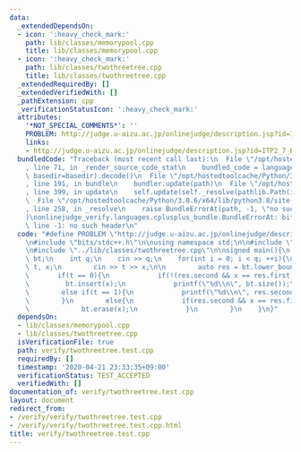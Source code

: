 ```yaml
---
data:
  _extendedDependsOn:
  - icon: ':heavy_check_mark:'
    path: lib/classes/memorypool.cpp
    title: lib/classes/memorypool.cpp
  - icon: ':heavy_check_mark:'
    path: lib/classes/twothreetree.cpp
    title: lib/classes/twothreetree.cpp
  _extendedRequiredBy: []
  _extendedVerifiedWith: []
  _pathExtension: cpp
  _verificationStatusIcon: ':heavy_check_mark:'
  attributes:
    '*NOT_SPECIAL_COMMENTS*': ''
    PROBLEM: http://judge.u-aizu.ac.jp/onlinejudge/description.jsp?id=ITP2_7_B
    links:
    - http://judge.u-aizu.ac.jp/onlinejudge/description.jsp?id=ITP2_7_B
  bundledCode: "Traceback (most recent call last):\n  File \"/opt/hostedtoolcache/Python/3.8.6/x64/lib/python3.8/site-packages/onlinejudge_verify/documentation/build.py\"\
    , line 71, in _render_source_code_stat\n    bundled_code = language.bundle(stat.path,\
    \ basedir=basedir).decode()\n  File \"/opt/hostedtoolcache/Python/3.8.6/x64/lib/python3.8/site-packages/onlinejudge_verify/languages/cplusplus.py\"\
    , line 191, in bundle\n    bundler.update(path)\n  File \"/opt/hostedtoolcache/Python/3.8.6/x64/lib/python3.8/site-packages/onlinejudge_verify/languages/cplusplus_bundle.py\"\
    , line 399, in update\n    self.update(self._resolve(pathlib.Path(included), included_from=path))\n\
    \  File \"/opt/hostedtoolcache/Python/3.8.6/x64/lib/python3.8/site-packages/onlinejudge_verify/languages/cplusplus_bundle.py\"\
    , line 258, in _resolve\n    raise BundleErrorAt(path, -1, \"no such header\"\
    )\nonlinejudge_verify.languages.cplusplus_bundle.BundleErrorAt: bits/stdc++.h:\
    \ line -1: no such header\n"
  code: "#define PROBLEM \"http://judge.u-aizu.ac.jp/onlinejudge/description.jsp?id=ITP2_7_B\"\
    \n#include \"bits/stdc++.h\"\n\nusing namespace std;\n\n#include \"../lib/classes/memorypool.cpp\"\
    \n#include \"../lib/classes/twothreetree.cpp\"\n\nsigned main(){\n    TwoThreeTree<int>\
    \ bt;\n    int q;\n    cin >> q;\n    for(int i = 0; i < q; ++i){\n        int\
    \ t, x;\n        cin >> t >> x;\n\n        auto res = bt.lower_bound(x);\n\n \
    \       if(t == 0){\n            if(!(res.second && x == res.first))\n       \
    \         bt.insert(x);\n            printf(\"%d\\n\", bt.size());\n        }\n\
    \        else if(t == 1){\n            printf(\"%d\\n\", res.second && x == res.first);\n\
    \        }\n        else{\n            if(res.second && x == res.first){\n   \
    \             bt.erase(x);\n            }\n        }\n    }\n}"
  dependsOn:
  - lib/classes/memorypool.cpp
  - lib/classes/twothreetree.cpp
  isVerificationFile: true
  path: verify/twothreetree.test.cpp
  requiredBy: []
  timestamp: '2020-04-21 23:33:35+09:00'
  verificationStatus: TEST_ACCEPTED
  verifiedWith: []
documentation_of: verify/twothreetree.test.cpp
layout: document
redirect_from:
- /verify/verify/twothreetree.test.cpp
- /verify/verify/twothreetree.test.cpp.html
title: verify/twothreetree.test.cpp
---
```

